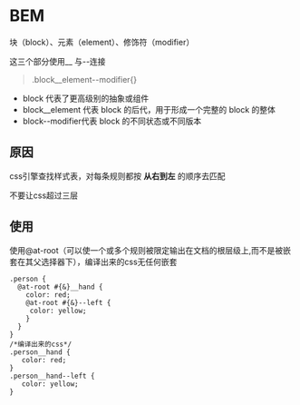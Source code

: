 # BEM
块（block）、元素（element）、修饰符（modifier）

这三个部分使用__ 与--连接

> .block__element--modifier{}
* block 代表了更高级别的抽象或组件
* block__element 代表 block 的后代，用于形成一个完整的 block 的整体
* block--modifier代表 block 的不同状态或不同版本

## 原因
css引擎查找样式表，对每条规则都按 **从右到左** 的顺序去匹配

不要让css超过三层

## 使用
使用@at-root（可以使一个或多个规则被限定输出在文档的根层级上,而不是被嵌套在其父选择器下），编译出来的css无任何嵌套
```
.person {
  @at-root #{&}__hand {
    color: red;
    @at-root #{&}--left {
     color: yellow;
    }
  }
}
/*编译出来的css*/
.person__hand {
   color: red;
}
.person__hand--left {
   color: yellow; 
}
```
